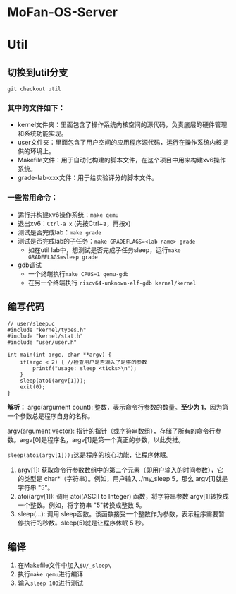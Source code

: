 # MoFan-OS-Server
# Util
## 切换到util分支
```git checkout util```
### 其中的文件如下：
* kernel文件夹：里面包含了操作系统内核空间的源代码，负责底层的硬件管理和系统功能实现。
* user文件夹：里面包含了用户空间的应用程序源代码，运行在操作系统内核提供的环境上。
* Makefile文件：用于自动化构建的脚本文件，在这个项目中用来构建xv6操作系统。
* grade-lab-xxx文件：用于给实验评分的脚本文件。
### 一些常用命令：
+ 运行并构建xv6操作系统：```make qemu```
+ 退出xv6：```Ctrl-a x``` (先按Ctrl+a，再按x)
+ 测试是否完成lab：```make grade```
+ 测试是否完成lab的子任务：```make GRADEFLAGS=<lab name> grade```
  - 如在util lab中，想测试是否完成子任务sleep，运行```make GRADEFLAGS=sleep grade```
+ gdb调试
  - 一个终端执行```make CPUS=1 qemu-gdb```
  - 在另一个终端执行 ```riscv64-unknown-elf-gdb kernel/kernel```

## 编写代码
```
// user/sleep.c
#include "kernel/types.h"
#include "kernel/stat.h"
#include "user/user.h"

int main(int argc, char **argv) {
    if(argc < 2) { //检查用户是否输入了足够的参数
        printf("usage: sleep <ticks>\n");
    }
    sleep(atoi(argv[1]));
    exit(0);
}
```
**​​解析​​：**
argc(argument count): 整数，表示命令行参数的数量。​**​至少为 1​**​，因为第一个参数总是程序自身的名称。

argv(argument vector): 指针的指针（或字符串数组），存储了所有的命令行参数。argv[0]是程序名，argv[1]是第一个真正的参数，以此类推。

```sleep(atoi(argv[1]));```这是程序的核心功能，让程序休眠。
1. argv[1]: 获取命令行参数数组中的​​第二个元素​​（即用户输入的时间参数），它的类型是 char*（字符串）。例如，用户输入 ./my_sleep 5，那么 argv[1]就是字符串 "5"。
2. atoi(argv[1]): 调用 atoi(ASCII to Integer) 函数，将字符串参数 argv[1]​​转换成一个整数​​。例如，将字符串 "5"转换成整数 5。
3. sleep(...): 调用 sleep函数。该函数接受一个整数作为参数，表示程序需要暂停执行的​​秒数​​。sleep(5)就是让程序休眠 5 秒。

## 编译
1. 在Makefile文件中加入```$U/_sleep\```
2. 执行```make qemu```进行编译
3. 输入```sleep 100```进行测试